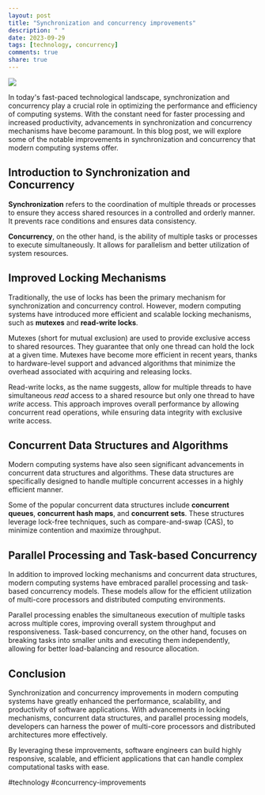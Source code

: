 ```yaml
---
layout: post
title: "Synchronization and concurrency improvements"
description: " "
date: 2023-09-29
tags: [technology, concurrency]
comments: true
share: true
---
```


![](https://example.com/synchronization-concurrency.jpg)

In today's fast-paced technological landscape, synchronization and concurrency play a crucial role in optimizing the performance and efficiency of computing systems. With the constant need for faster processing and increased productivity, advancements in synchronization and concurrency mechanisms have become paramount. In this blog post, we will explore some of the notable improvements in synchronization and concurrency that modern computing systems offer.

## Introduction to Synchronization and Concurrency

**Synchronization** refers to the coordination of multiple threads or processes to ensure they access shared resources in a controlled and orderly manner. It prevents race conditions and ensures data consistency.

**Concurrency**, on the other hand, is the ability of multiple tasks or processes to execute simultaneously. It allows for parallelism and better utilization of system resources.

## Improved Locking Mechanisms

Traditionally, the use of locks has been the primary mechanism for synchronization and concurrency control. However, modern computing systems have introduced more efficient and scalable locking mechanisms, such as **mutexes** and **read-write locks**.

Mutexes (short for mutual exclusion) are used to provide exclusive access to shared resources. They guarantee that only one thread can hold the lock at a given time. Mutexes have become more efficient in recent years, thanks to hardware-level support and advanced algorithms that minimize the overhead associated with acquiring and releasing locks.

Read-write locks, as the name suggests, allow for multiple threads to have simultaneous *read* access to a shared resource but only one thread to have *write* access. This approach improves overall performance by allowing concurrent read operations, while ensuring data integrity with exclusive write access.

## Concurrent Data Structures and Algorithms

Modern computing systems have also seen significant advancements in concurrent data structures and algorithms. These data structures are specifically designed to handle multiple concurrent accesses in a highly efficient manner.

Some of the popular concurrent data structures include **concurrent queues**, **concurrent hash maps**, and **concurrent sets**. These structures leverage lock-free techniques, such as compare-and-swap (CAS), to minimize contention and maximize throughput.

## Parallel Processing and Task-based Concurrency

In addition to improved locking mechanisms and concurrent data structures, modern computing systems have embraced parallel processing and task-based concurrency models. These models allow for the efficient utilization of multi-core processors and distributed computing environments.

Parallel processing enables the simultaneous execution of multiple tasks across multiple cores, improving overall system throughput and responsiveness. Task-based concurrency, on the other hand, focuses on breaking tasks into smaller units and executing them independently, allowing for better load-balancing and resource allocation.

## Conclusion

Synchronization and concurrency improvements in modern computing systems have greatly enhanced the performance, scalability, and productivity of software applications. With advancements in locking mechanisms, concurrent data structures, and parallel processing models, developers can harness the power of multi-core processors and distributed architectures more effectively.

By leveraging these improvements, software engineers can build highly responsive, scalable, and efficient applications that can handle complex computational tasks with ease.

\#technology \#concurrency-improvements